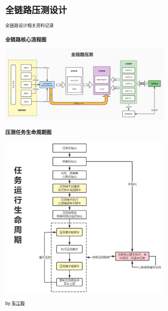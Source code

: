 # 全链路压测设计
   全链路设计相关资料记录
### 全链路核心流程图
![Image text](/doc/全链路压测设计图.jpg)

### 压测任务生命周期图
![Image text](/doc/task_life.jpg)

by [车江毅](https://www.cnblogs.com/chejiangyi/)